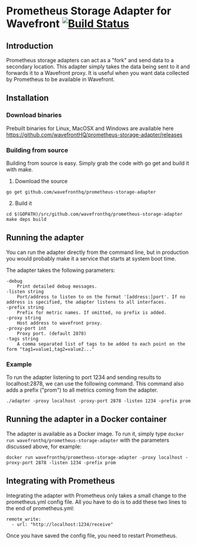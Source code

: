 # Prometheus Storage Adapter for Wavefront [![Build Status](https://travis-ci.com/wavefrontHQ/prometheus-storage-adapter.svg?branch=master)](https://travis-ci.com/wavefrontHQ/prometheus-storage-adapter)

## Introduction
Prometheus storage adapters can act as a "fork" and send data to a secondary location. This adapter simply takes the data being sent to it and forwards it to a Wavefront proxy. It is useful when you want data collected by Prometheus to be available in Wavefront.

## Installation

### Download binaries
Prebuilt binaries for Linux, MacOSX and Windows are available here https://github.com/wavefrontHQ/prometheus-storage-adapter/releases

### Building from source
Building from source is easy. Simply grab the code with go get and build it with make.

1. Download the source
```
go get github.com/wavefronthq/prometheus-storage-adapter
```
2. Build it
```
cd $(GOPATH)/src/github.com/wavefronthq/prometheus-storage-adapter
make deps build
```

## Running the adapter
You can run the adapter directly from the command line, but in production you would probably make it a service that starts at system boot time. 

The adapter takes the following parameters:
```
-debug
    Print detailed debug messages.
-listen string
    Port/address to listen to on the format '[address:]port'. If no address is specified, the adapter listens to all interfaces.
-prefix string
    Prefix for metric names. If omitted, no prefix is added.
-proxy string
    Host address to wavefront proxy.
-proxy-port int
    Proxy port. (default 2878)
-tags string
    A comma separated list of tags to be added to each point on the form "tag1=value1,tag2=value2..."
```

### Example
To run the adapter listening to port 1234 and sending results to localhost:2878, we can use the following command. This command also adds a prefix ("prom") to all metrics coming from the adapter.
```
./adapter -proxy localhost -proxy-port 2878 -listen 1234 -prefix prom
```

## Running the adapter in a Docker container
The adapter is available as a Docker image. To run it, simply type ```docker run wavefronthq/prometheus-storage-adapter``` with the parameters discussed above, for example:
```
docker run wavefronthq/prometheus-storage-adapter -proxy localhost -proxy-port 2878 -listen 1234 -prefix prom
```

## Integrating with Prometheus
Integrating the adapter with Prometheus only takes a small change to the prometheus.yml config file. All you have to do is to add these two lines to the end of prometheus.yml:

```
remote_write:
  - url: "http://localhost:1234/receive"
```

Once you have saved the config file, you need to restart Prometheus.
